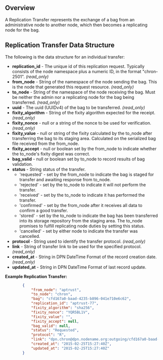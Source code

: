 ## Overview

A Replication Transfer represents the exchange of a bag from an administrative node to another node, which then becomes a replicating node for the bag.

## Replication Transfer Data Structure

The following is the data structure for an individual transfer:
* **replication_id** - The unique id of this replication request. Typically consists of the node namespace plus a numeric ID, in the format "chron-2501". _(read_only)_
* **from_node** - String of the namespace of the node sending the bag.  This is the node that generated this request resource. _(read_only)_
* **to_node** - String of the namespace of the node receiving the bag.  Must be neither the admin nor a replicating node for the bag being transferred. _(read_only)_
* **uuid** - The uuid (UUIDv4) of the bag to be transferred. _(read_only)_
* **fixity_algorithm** - String of the fixity algorithm expected for the receipt. _(read_only)_
* **fixity_nonce** - null or a string of the nonce to be used for verification. _(read_only)_
* **fixity_value** - null or string of the fixity calculated by the to_node after transferring the bag to its staging area.
Calculated on the serialized bag file received from the from_node.
* **fixity_accept** - null or boolean set by the from_node to indicate whether the to_node's fixity digest was correct.
* **bag_valid** - null or boolean set by to_node to record results of bag validation. 
* **status** - String status of the transfer.
    * 'requested' - set by the from_node to indicate the bag is staged for transfer and awaiting response from to_node.
    * 'rejected' - set by the to_node to indicate it will not perform the transfer.
    * 'received' - set by the to_node to indicate it has performed the transfer.
    * 'confirmed' - set by the from_node after it receives all data to confirm a good transfer.
    * 'stored' - set by the to_node to indicate the bag has been transferred into its storage repository from the staging area.  The to_node promises to fulfill replicating node duties by setting this status.
    * 'cancelled' - set by either node to indicate the transfer was cancelled.
* **protocol** - String used to identify the transfer protocol. _(read_only)_
* **link** - String of transfer link to be used for the specified protocol. _(read_only)_
* **created_at** - String in DPN DateTime Format of the record creation date. _(read_only)_
* **updated_at** - String in DPN DateTime Format of last record update. 

**Example Replication Transfer:**

```json
        {
            "from_node": "aptrust",
            "to_node": "chron",
            "bag": "cfd167a0-baad-4235-b896-041e710e6c62",
            "replication_id": "aptrust-77",
            "fixity_algorithm": "sha256",
            "fixity_nonce": "YQR5BL1V",
            "fixity_value": "",
            "fixity_accept": null,
            "bag_valid": null,
            "status": "Requested",
            "protocol": "R",
            "link": "dpn.chron@dpn.nodename.org:outgoing/cfd167a0-baad-4235-b896-041e710e6c62.tar",
            "created_at": "2015-02-25T15:27:40Z",
            "updated_at": "2015-02-25T15:27:40Z"
        }
```
